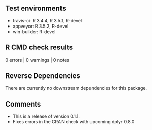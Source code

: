 ## Test environments
* travis-ci: R 3.4.4, R 3.5.1, R-devel
* appveyor: R 3.5.2, R-devel
* win-builder: R-devel

## R CMD check results

0 errors | 0 warnings | 0 notes

## Reverse Dependencies

There are currently no downstream dependencies for this package.

## Comments

* This is a release of version 0.1.1.
* Fixes errors in the CRAN check with upcoming dplyr 0.8.0
